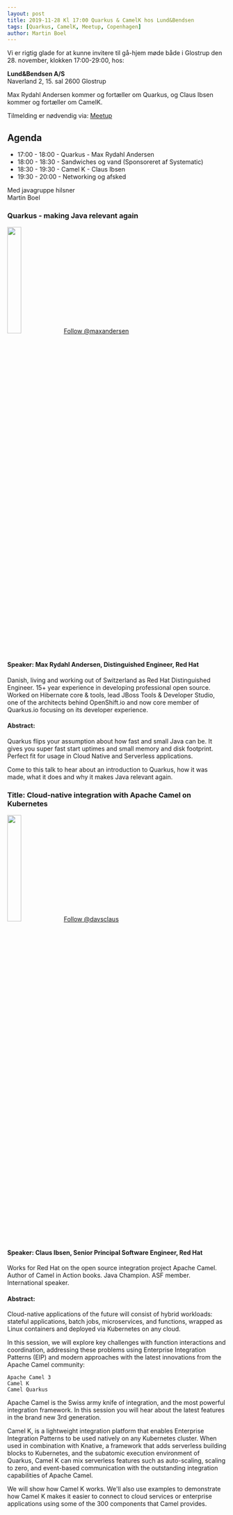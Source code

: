 ```yaml
---
layout: post
title: 2019-11-28 Kl 17:00 Quarkus & CamelK hos Lund&Bendsen
tags: [Quarkus, CamelK, Meetup, Copenhagen]
author: Martin Boel
---
```


Vi er rigtig glade for at kunne invitere til gå-hjem møde både i Glostrup den 28. november, klokken 17:00-29:00, hos:

**Lund&Bendsen A/S**  
Naverland 2, 15. sal
2600 Glostrup

Max Rydahl Andersen kommer og fortæller om Quarkus, og Claus Ibsen kommer og fortæller om CamelK.

Tilmelding er nødvendig via:  [Meetup](https://www.meetup.com/Aarhus-Javagruppen-Meetup/events/263651358/)

<!-- more -->

## Agenda
- 17:00 - 18:00 - Quarkus - Max Rydahl Andersen
- 18:00 - 18:30 - Sandwiches og vand (Sponsoreret af Systematic)
- 18:30 - 19:30 - Camel K - Claus Ibsen
- 19:30 - 20:00 - Networking og afsked

Med javagruppe hilsner  
Martin Boel

### Quarkus - making Java relevant again

<img src="https://pbs.twimg.com/profile_images/1139472596112728064/igQMPTcJ_400x400.jpg" style="width: 25%;height: auto; margin: 0;padding: 0;">
<a href="https://twitter.com/maxandersen?lang=da" class="twitter-follow-button" data-show-count="false">Follow @maxandersen</a>

#### Speaker: Max Rydahl Andersen, Distinguished Engineer, Red Hat
Danish, living and working out of Switzerland as Red Hat Distinguished Engineer. 15+ year experience in developing professional open source.
Worked on Hibernate core & tools, lead JBoss Tools & Developer Studio, one of the architects behind OpenShift.io and
now core member of Quarkus.io focusing on its developer experience.

#### Abstract:
Quarkus flips your assumption about how fast and small Java can be.
It gives you super fast start uptimes and small memory and disk footprint.
Perfect fit for usage in Cloud Native and Serverless applications.

Come to this talk to hear about an introduction to Quarkus, how it was
made, what it does and why it makes Java relevant again.


### Title: Cloud-native integration with Apache Camel on Kubernetes

<img src="https://pbs.twimg.com/profile_images/912586518677639168/mVrGaOZA_400x400.jpg" style="width: 25%;height: auto; margin: 0;padding: 0;">
<a href="https://twitter.com/davsclaus?lang=da" class="twitter-follow-button" data-show-count="false">Follow @davsclaus</a>

#### Speaker: Claus Ibsen, Senior Principal Software Engineer, Red Hat
Works for Red Hat on the open source integration project Apache Camel. Author of Camel in Action books. Java Champion. ASF member. International speaker.


#### Abstract:
Cloud-native applications of the future will consist of hybrid workloads: stateful applications, batch jobs, microservices, and functions, wrapped as Linux containers and deployed via Kubernetes on any cloud.

In this session, we will explore key challenges with function interactions and coordination, addressing these problems using Enterprise Integration Patterns (EIP) and modern approaches with the latest innovations from the Apache Camel community:

    Apache Camel 3
    Camel K
    Camel Quarkus

Apache Camel is the Swiss army knife of integration, and the most powerful integration framework. In this session you will hear about the latest features in the brand new 3rd generation.

Camel K, is a lightweight integration platform that enables Enterprise Integration Patterns to be used natively on any Kubernetes cluster. When used in combination with Knative, a framework that adds serverless building blocks to Kubernetes, and the subatomic execution environment of Quarkus, Camel K can mix serverless features such as auto-scaling, scaling to zero, and event-based communication with the outstanding integration capabilities of Apache Camel.

We will show how Camel K works. We'll also use examples to demonstrate how Camel K makes it easier to connect to cloud services or enterprise applications using some of the 300 components that Camel provides.
